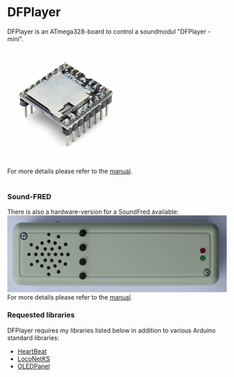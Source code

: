 # DFPlayer

DFPlayer is an ATmega328-board to control a soundmodul "DFPlayer - mini".<br>
<img src=DFPlayer_mini.jpg><br>

For more details please refer to the [manual](AVRSound_DFPlayer.pdf).<br>
<br>
### Sound-FRED
There is also a hardware-version for a SoundFred available:<br>
<img src=Sound-FRED.jpg><br>
For more details please refer to the [manual](AVRSound_DFPlayer-Sound-FRED.pdf).<br>

### Requested libraries
DFPlayer requires my libraries listed below in addition to various Arduino standard libraries:<br> 
- [HeartBeat](https://www.github.com/Kruemelbahn/HeartBeat)<br>
- [LocoNetKS](https://www.github.com/Kruemelbahn/LocoNetKS)<br>
- [OLEDPanel](https://www.github.com/Kruemelbahn/OLEDPanel)<br>
